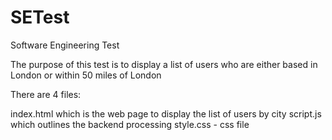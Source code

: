 # SETest
Software Engineering Test

The purpose of this test is to display a list of users who are either based in London or within 50 miles of London

There are 4 files:

index.html which is the web page to display the list of users by city
script.js which outlines the backend processing
style.css - css file 
